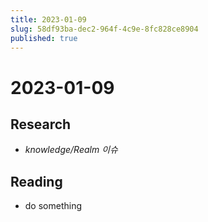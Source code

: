 ```yaml
---
title: 2023-01-09
slug: 58df93ba-dec2-964f-4c9e-8fc828ce8904
published: true
---
```


# 2023-01-09

## Research

* *knowledge/Realm 이슈*

## Reading

* do something
